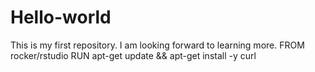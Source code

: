 # Hello-world
This is my first repository.
I am looking forward to learning more.
FROM rocker/rstudio 
RUN apt-get update && apt-get install -y curl
